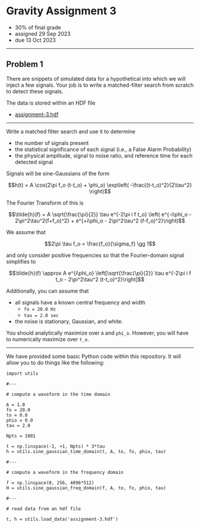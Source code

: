 # Gravity Assignment 3

  * 30% of final grade
  * assigned 29 Sep 2023
  * due 13 Oct 2023

---

## Problem 1

There are snippets of simulated data for a hypothetical into which we will inject a few signals.
Your job is to write a matched-filter search from scratch to detect these signals.

The data is stored within an HDF file

  * [assignment-3.hdf](assignment-3.hdf)

---

Write a matched filter search and use it to determine

  * the number of signals present
  * the statistical significance of each signal (i.e., a False Alarm Probability)
  * the physical amplitude, signal to noise ratio, and reference time for each detected signal

Signals will be sine-Gaussians of the form

```math
h(t) = A \cos(2\pi f_o (t-t_o) + \phi_o) \exp\left( -\frac{(t-t_o)^2}{2\tau^2} \right)
```

The Fourier Transform of this is

```math
\tilde{h}(f) = A \sqrt{\frac{\pi}{2}} \tau e^{-2\pi i f t_o} \left( e^{-i\phi_o - 2\pi^2\tau^2(f+f_o)^2} + e^{+i\phi_o - 2\pi^2\tau^2 (f-f_o)^2}\right)
```

We assume that

```math
2\pi \tau f_o = \frac{f_o}{\sigma_f} \gg 1
```

and only consider positive frequencies so that the Fourier-domain signal simplifies to

```math
\tilde{h}(f) \approx A e^{i\phi_o} \left[\sqrt{\frac{\pi}{2}} \tau e^{-2\pi i f t_o - 2\pi^2\tau^2 (t-t_o)^2}\right]
```

Additionally, you can assume that 

  * all signals have a known central frequency and width
    - `fo = 20.0 Hz`
    - `tau = 2.0 sec`
  * the noise is stationary, Gaussian, and white.

You should analytically maximize over `A` and `phi_o`.
However, you will have to numerically maximize over `t_o`.

---

We have provided some basic Python code within this repository.
It will allow you to do things like the following:

```
import utils

#---

# compute a waveform in the time domain

A = 1.0
fo = 20.0
to = 0.0
phio = 0.0
tau = 2.0

Npts = 1001

t = np.linspace(-1, +1, Npts) * 3*tau
h = utils.sine_gaussian_time_domain(t, A, to, fo, phio, tau)

#---

# compute a waveform in the frequency domain

f = np.linspace(0, 256, 4096*512)
H = utils.sine_gaussian_freq_domain(f, A, to, fo, phio, tau)

#---

# read data from an hdf file

t, h = utils.load_data('assignment-3.hdf')
```

